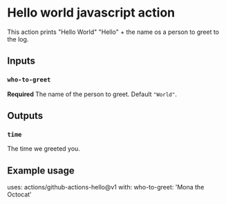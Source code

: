 # Hello world javascript action
This action prints "Hello World" "Hello" + the name os a person to greet to the log.

## Inputs
### `who-to-greet`
**Required** The name of the person to greet. Default `"World"`.

## Outputs
### `time`

The time we greeted you.

## Example usage
uses: actions/github-actions-hello@v1
with:
	who-to-greet: 'Mona the Octocat'